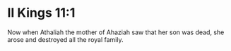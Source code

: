 # II Kings 11:1

Now when Athaliah the mother of Ahaziah saw that her son was dead, she arose and destroyed all the royal family.
